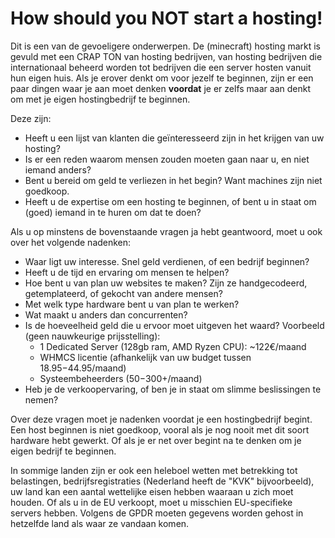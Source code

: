 # How should you NOT start a hosting!
Dit is een van de gevoeligere onderwerpen. De (minecraft) hosting markt is gevuld met een CRAP TON van hosting bedrijven, van hosting bedrijven die internationaal beheerd worden tot bedrijven die een server hosten vanuit hun eigen huis. Als je erover denkt om voor jezelf te beginnen, zijn er een paar dingen waar je aan moet denken **voordat** je er zelfs maar aan denkt om met je eigen hostingbedrijf te beginnen. 

Deze zijn: 
 - Heeft u een lijst van klanten die geïnteresseerd zijn in het krijgen van uw hosting?
 - Is er een reden waarom mensen zouden moeten gaan naar u, en niet iemand anders?
 - Bent u bereid om geld te verliezen in het begin? Want machines zijn niet goedkoop.
 - Heeft u de expertise om een hosting te beginnen, of bent u in staat om (goed) iemand in te huren om dat te doen?

Als u op minstens de bovenstaande vragen ja hebt geantwoord, moet u ook over het volgende nadenken:
 - Waar ligt uw interesse. Snel geld verdienen, of een bedrijf beginnen?
 - Heeft u de tijd en ervaring om mensen te helpen?
 - Hoe bent u van plan uw websites te maken? Zijn ze handgecodeerd, getemplateerd, of gekocht van andere mensen?
 - Met welk type hardware bent u van plan te werken?
 - Wat maakt u anders dan concurrenten? 
 - Is de hoeveelheid geld die u ervoor moet uitgeven het waard? Voorbeeld (geen nauwkeurige prijsstelling):
   - 1 Dedicated Server (128gb ram, AMD Ryzen CPU): ~122€/maand
   - WHMCS licentie (afhankelijk van uw budget tussen $18.95-$44.95/maand)
   - Systeembeheerders ($50-$300+/maand)
 - Heb je de verkoopervaring, of ben je in staat om slimme beslissingen te nemen? 

Over deze vragen moet je nadenken voordat je een hostingbedrijf begint. Een host beginnen is niet goedkoop, vooral als je nog nooit met dit soort hardware hebt gewerkt. Of als je er net over begint na te denken om je eigen bedrijf te beginnen. 

In sommige landen zijn er ook een heleboel wetten met betrekking tot belastingen, bedrijfsregistraties (Nederland heeft de "KVK" bijvoorbeeld), uw land kan een aantal wettelijke eisen hebben waaraan u zich moet houden. Of als u in de EU verkoopt, moet u misschien EU-specifieke servers hebben. Volgens de GPDR moeten gegevens worden gehost in hetzelfde land als waar ze vandaan komen.

